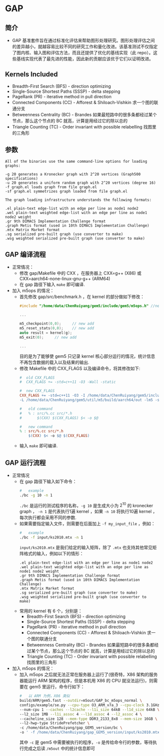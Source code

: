 # GAP

## 简介
+   GAP 基准套件旨在通过标准化评估来帮助图形处理研究。图形处理评估之间的差异越小，就越容易比较不同的研究工作和量化改进。该基准测试不仅指定了图内核、输入图和评估方法，而且还提供了优化的基线实现（此 repo）。这些基线实现代表了最先进的性能，因此新的贡献应该优于它们以证明改进。

##  Kernels Included
+   Breadth-First Search (BFS) - direction optimizing
+   Single-Source Shortest Paths (SSSP) - delta stepping
+   PageRank (PR) - iterative method in pull direction
+   Connected Components (CC) - Afforest & Shiloach-Vishkin
    求一个图的联通分支
+   Betweenness Centrality (BC) - Brandes
    如果最短路中的很多条都经过某个节点，那么这个节点的 BC 就高，计算是用经过它的除以总的
+   Triangle Counting (TC) - Order invariant with possible relabelling
    找图里的三角形

## 参数
```
All of the binaries use the same command-line options for loading graphs:

-g 20 generates a Kronecker graph with 2^20 vertices (Graph500 specifications)
-u 20 generates a uniform random graph with 2^20 vertices (degree 16)
-f graph.el loads graph from file graph.el
-sf graph.el symmetrizes graph loaded from file graph.el

The graph loading infrastructure understands the following formats:

.el plain-text edge-list with an edge per line as node1 node2
.wel plain-text weighted edge-list with an edge per line as node1 node2 weight
.gr 9th DIMACS Implementation Challenge format
.graph Metis format (used in 10th DIMACS Implementation Challenge)
.mtx Matrix Market format
.sg serialized pre-built graph (use converter to make)
.wsg weighted serialized pre-built graph (use converter to make)
```

##  GAP 编译流程
+   正常情况：
    +   修改 gap/Makefile 中的 CXX ，在服务器上 CXX=g++ (X86) 或 CXX=aarch64-none-linux-gnu-g++ (ARM64)
    +   在 gap 路径下输入 `make` 即可编译.
+   加入 m5ops 的情况：
    +   首先修改 gap/src/benchmark.h ，在 kernel 的部分做如下修改：
        ```cpp
        #include "/home/data/ChenRuiyang/gem5/include/gem5/m5ops.h" //new add

        ...

        m5_checkpoint(0,0);     // new add
        m5_reset_stats(0,0);    // new add
        auto result = kernel(g);
        m5_exit(0);     // new add

        ...

        ```
        目的是为了能够使 gem5 只记录 kernel 核心部分运行的情况，统计信息不再包含数据的载入以及结果的输出.
    +   修改 Makefile 中的 CXX_FLAGS 以及编译命令，将其修改如下:
        ```makefile
        #  old CXX_FLAGS
        #  CXX_FLAGS += -std=c++11 -O3 -Wall -static

        #  new CXX_FLAGS
        CXX_FLAGS += -std=c++11 -O3 -I /home/data/ChenRuiyang/gem5/include/ \
        -L /home/data/ChenRuiyang/gem5/util/m5/build/aarch64/out -lm5 -static

        #   old command
        #   % : src/%.cc src/*.h
	    #       $(CXX) $(CXX_FLAGS) $< -o $@

        #   new command
        % : src/%.cc src/*.h 
	        $(CXX) $< -o $@ $(CXX_FLAGS)
        ```
    +   输入 `make` 即可编译.

##  GAP 运行流程
+   正常情况
    +   在 gap 路径下输入如下命令：
        ```bash
        #   example
        ./bc -g 10 -n 1
        ```
        `./bc` 是运行的测试程序的名称，`-g 10` 是生成大小为 $2^{10}$ 的 kronecker graph ， `-n 1` 是代表执行1遍 kernel ，如果 `-n 10` 将执行10遍 kernel ，每次执行都会采用不同的参数.
    +   如果需要指定输入文件，则需要在后面加上 `-f my_input_file` ，例如：
        ```bash
        #   example
        ./bc -f input/ks2010.mtx -n 1
        ```
        `input/ks2010.mtx` 是我们给定的输入矩阵，除了 `.mtx` 也支持其他常见矩阵格式的输入，例如以下的情形：
        ```  
        .el plain-text edge-list with an edge per line as node1 node2
        .wel plain-text weighted edge-list with an edge per line as node1 node2 weight
        .gr 9th DIMACS Implementation Challenge format
        .graph Metis format (used in 10th DIMACS Implementation Challenge)
        .mtx Matrix Market format
        .sg serialized pre-built graph (use converter to make)
        .wsg weighted serialized pre-built graph (use converter to make)
        ```
    +   常用的 kernel 有 6 个，分别是：
        +   Breadth-First Search (BFS) - direction optimizing
        +   Single-Source Shortest Paths (SSSP) - delta stepping
        +   PageRank (PR) - iterative method in pull direction
        +   Connected Components (CC) - Afforest & Shiloach-Vishkin
            求一个图的联通分支
        +   Betweenness Centrality (BC) - Brandes
            如果最短路中的很多条都经过某个节点，那么这个节点的 BC 就高，计算是用经过它的除以总的
        +   Triangle Counting (TC) - Order invariant with possible relabelling
            找图里的三角形
+   加入 m5ops 的情况：
    +    加入 m5ops 之后就无法正常在服务器上运行了(很奇特，X86 架构的服务器能运行 ARM 架构的程序，但是本机用 X86 的 CPU 就没法运行)，则需要在 gem5 里运行，命令行如下：
            ```bash
            #   以 ARM 为例，X86 类似
            build/ARM/gem5.fast --outdir=m5out/GAP_bc_m5ops_normal \
            configs/example/se.py --cpu-type O3_ARM_v7a_3 --cpu-clock 3.1GHz \
            --num-cpu 1 --caches --l2cache --l1i_size 64kB --l1d_size 64kB \
            --l2_size 1MB --l1i_assoc 4 --l1d_assoc 4 --l2_assoc 4 \
            --cacheline_size 128 --mem-type DDR3_2133_8x8 --mem-size 16GB \
            --l2-hwp-type StridePrefetcher \
            -c /home/data/ChenRuiyang/gap_GEM5_version/bc \
            -o ' -f /home/data/ChenRuiyang/gap_GEM5_version/input/ks2010.mtx'
            ```
            其中 `-c` 是 gem5 中需要被执行的程序，`-o` 是传给命令行的参数，等待执行完成之后读 `/m5out` 中的统计信息即可